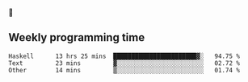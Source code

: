 🐸

## Weekly programming time
<!--START_SECTION:waka-->

```text
Haskell      13 hrs 25 mins  ███████████████████████▓░   94.75 %
Text         23 mins         ▓░░░░░░░░░░░░░░░░░░░░░░░░   02.72 %
Other        14 mins         ▒░░░░░░░░░░░░░░░░░░░░░░░░   01.74 %
```

<!--END_SECTION:waka-->
